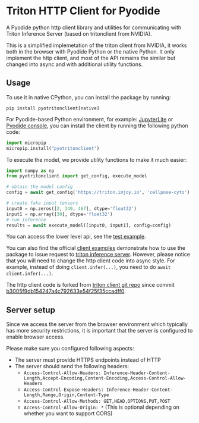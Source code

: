 # Triton HTTP Client for Pyodide

A Pyodide python http client library and utilities for communicating with Triton Inference Server (based on tritonclient from NVIDIA).


This is a simplified implemetation of the triton client from NVIDIA, it works both in the browser with Pyodide Python or the native Python.
It only implement the http client, and most of the API remains the similar but changed into async and with additional utility functions.

## Usage

To use it in native CPython, you can install the package by running:
```
pip install pyotritonclient[native]
```

For Pyodide-based Python environment, for example: [JupyterLite](https://jupyterlite.readthedocs.io/en/latest/_static/lab/index.html) or [Pyodide console](https://pyodide-cdn2.iodide.io/dev/full/console.html), you can install the client by running the following python code:
```python
import micropip
micropip.install("pyotritonclient")
```

To execute the model, we provide utility functions to make it much easier:
```python
import numpy as np
from pyotritonclient import get_config, execute_model

# obtain the model config
config = await get_config('https://triton.imjoy.io', 'cellpose-cyto')

# create fake input tensors
input0 = np.zeros([2, 349, 467], dtype='float32')
input1 = np.array([30], dtype='float32')
# run inference
results = await execute_model([input0, input1], config=config)
```

You can access the lower level api, see the [test example](./tests/test_client.py).

You can also find the official [client examples](https://github.com/triton-inference-server/client/tree/main/src/python/examples) demonstrate how to use the 
package to issue request to [triton inference server](https://github.com/triton-inference-server/server). However, please notice that you will need to
change the http client code into async style. For example, instead of doing `client.infer(...)`, you need to do `await client.infer(...)`.

The http client code is forked from [triton client git repo](https://github.com/triton-inference-server/client) since commit [b3005f9db154247a4c792633e54f25f35ccadff0](https://github.com/triton-inference-server/client/tree/b3005f9db154247a4c792633e54f25f35ccadff0).


## Server setup
Since we access the server from the browser environment which typically has more security restrictions, it is important that the server is configured to enable browser access.

Please make sure you configured following aspects:
 * The server must provide HTTPS endpoints instead of HTTP
 * The server should send the following headers:
    - `Access-Control-Allow-Headers: Inference-Header-Content-Length,Accept-Encoding,Content-Encoding,Access-Control-Allow-Headers`
    - `Access-Control-Expose-Headers: Inference-Header-Content-Length,Range,Origin,Content-Type`
    - `Access-Control-Allow-Methods: GET,HEAD,OPTIONS,PUT,POST`
    - `Access-Control-Allow-Origin: *` (This is optional depending on whether you want to support CORS)
